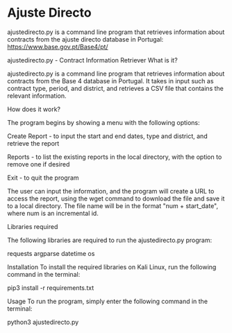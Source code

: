 # Ajuste Directo
ajustedirecto.py is a command line program that retrieves information about contracts from the ajuste directo database in Portugal: https://www.base.gov.pt/Base4/pt/

ajustedirecto.py - Contract Information Retriever
What is it?

ajustedirecto.py is a command line program that retrieves information about contracts from the Base 4 database in Portugal. It takes in input such as contract type, period, and district, and retrieves a CSV file that contains the relevant information.


How does it work?

The program begins by showing a menu with the following options:


Create Report - to input the start and end dates, type and district, and retrieve the report

Reports - to list the existing reports in the local directory, with the option to remove one if desired

Exit - to quit the program

The user can input the information, and the program will create a URL to access the report, using the wget command to download the file and save it to a local directory. The file name will be in the format "num + start_date", where num is an incremental id.


Libraries required

The following libraries are required to run the ajustedirecto.py program:


requests
argparse
datetime
os

Installation
To install the required libraries on Kali Linux, run the following command in the terminal:

pip3 install -r requirements.txt

Usage
To run the program, simply enter the following command in the terminal:

python3 ajustedirecto.py

